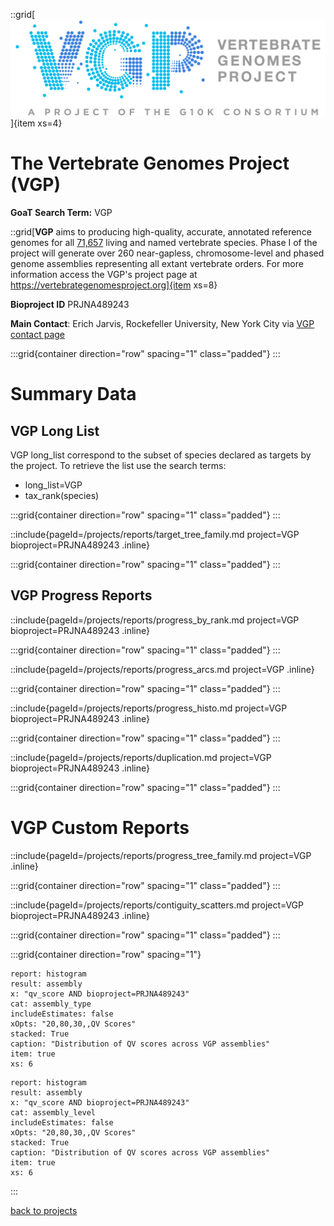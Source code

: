 ::grid[![GoaT](/static/images/VGP_logo.png)]{item xs=4}

# The Vertebrate Genomes Project (VGP)

**GoaT Search Term:** VGP

::grid[**VGP** aims to producing high-quality, accurate, annotated reference genomes for all [71,657](http://vgpdb.snu.ac.kr/splist/) living and named vertebrate species. Phase I of the project will generate over 260 near-gapless, chromosome-level and phased genome assemblies representing all extant vertebrate orders. For more information access the VGP's project page at https://vertebrategenomesproject.org]{item xs=8}

**Bioproject ID** PRJNA489243

**Main Contact**: Erich Jarvis, Rockefeller University, New York City via [VGP contact page](https://vertebrategenomesproject.org/contact-1)

:::grid{container direction="row" spacing="1" class="padded"}
:::

# Summary Data


## VGP Long List

VGP long_list correspond to the subset of species declared as targets by the project. To retrieve the list use the search terms:

- long_list=VGP
- tax_rank(species)

:::grid{container direction="row" spacing="1" class="padded"}
:::

::include{pageId=/projects/reports/target_tree_family.md project=VGP bioproject=PRJNA489243 .inline}

:::grid{container direction="row" spacing="1" class="padded"}
:::

## VGP Progress Reports

::include{pageId=/projects/reports/progress_by_rank.md project=VGP bioproject=PRJNA489243 .inline}

:::grid{container direction="row" spacing="1" class="padded"}
:::

::include{pageId=/projects/reports/progress_arcs.md project=VGP .inline}

:::grid{container direction="row" spacing="1" class="padded"}
:::

::include{pageId=/projects/reports/progress_histo.md project=VGP bioproject=PRJNA489243 .inline}

:::grid{container direction="row" spacing="1" class="padded"}
:::

::include{pageId=/projects/reports/duplication.md project=VGP bioproject=PRJNA489243 .inline}

:::grid{container direction="row" spacing="1" class="padded"}
:::

# VGP Custom Reports

::include{pageId=/projects/reports/progress_tree_family.md project=VGP .inline}

:::grid{container direction="row" spacing="1" class="padded"}
:::

::include{pageId=/projects/reports/contiguity_scatters.md project=VGP bioproject=PRJNA489243 .inline}

:::grid{container direction="row" spacing="1" class="padded"}
:::

:::grid{container direction="row" spacing="1"}

```report
report: histogram
result: assembly
x: "qv_score AND bioproject=PRJNA489243"
cat: assembly_type
includeEstimates: false
xOpts: "20,80,30,,QV Scores"
stacked: True
caption: "Distribution of QV scores across VGP assemblies"
item: true
xs: 6
```
```report
report: histogram
result: assembly
x: "qv_score AND bioproject=PRJNA489243"
cat: assembly_level
includeEstimates: false
xOpts: "20,80,30,,QV Scores"
stacked: True
caption: "Distribution of QV scores across VGP assemblies"
item: true
xs: 6
```
:::

[back to projects](/projects)


